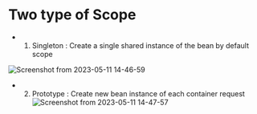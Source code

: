 # Two type of Scope 
- 1. Singleton : Create a single shared instance of the bean by default scope

![Screenshot from 2023-05-11 14-46-59](https://github.com/Utsav-7/Spring-Boot-and-Hibernates/assets/98468952/1cb89b2e-2518-42ce-8f0b-0927908cbc56)


- 2. Prototype : Create new bean instance of each container request
![Screenshot from 2023-05-11 14-47-57](https://github.com/Utsav-7/Spring-Boot-and-Hibernates/assets/98468952/b3c4f8ee-a9ba-4051-a7ac-44dfb57a5d8e)
